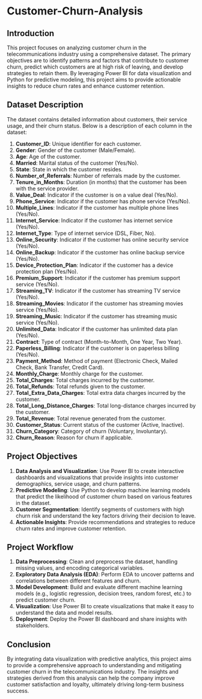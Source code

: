 # Customer-Churn-Analysis

## Introduction

This project focuses on analyzing customer churn in the telecommunications industry using a comprehensive dataset. The primary objectives are to identify patterns and factors that contribute to customer churn, predict which customers are at high risk of leaving, and develop strategies to retain them. By leveraging Power BI for data visualization and Python for predictive modeling, this project aims to provide actionable insights to reduce churn rates and enhance customer retention.

## Dataset Description

The dataset contains detailed information about customers, their service usage, and their churn status. Below is a description of each column in the dataset:

1. **Customer_ID**: Unique identifier for each customer.
2. **Gender**: Gender of the customer (Male/Female).
3. **Age**: Age of the customer.
4. **Married**: Marital status of the customer (Yes/No).
5. **State**: State in which the customer resides.
6. **Number_of_Referrals**: Number of referrals made by the customer.
7. **Tenure_in_Months**: Duration (in months) that the customer has been with the service provider.
8. **Value_Deal**: Indicator if the customer is on a value deal (Yes/No).
9. **Phone_Service**: Indicator if the customer has phone service (Yes/No).
10. **Multiple_Lines**: Indicator if the customer has multiple phone lines (Yes/No).
11. **Internet_Service**: Indicator if the customer has internet service (Yes/No).
12. **Internet_Type**: Type of internet service (DSL, Fiber, No).
13. **Online_Security**: Indicator if the customer has online security service (Yes/No).
14. **Online_Backup**: Indicator if the customer has online backup service (Yes/No).
15. **Device_Protection_Plan**: Indicator if the customer has a device protection plan (Yes/No).
16. **Premium_Support**: Indicator if the customer has premium support service (Yes/No).
17. **Streaming_TV**: Indicator if the customer has streaming TV service (Yes/No).
18. **Streaming_Movies**: Indicator if the customer has streaming movies service (Yes/No).
19. **Streaming_Music**: Indicator if the customer has streaming music service (Yes/No).
20. **Unlimited_Data**: Indicator if the customer has unlimited data plan (Yes/No).
21. **Contract**: Type of contract (Month-to-Month, One Year, Two Year).
22. **Paperless_Billing**: Indicator if the customer is on paperless billing (Yes/No).
23. **Payment_Method**: Method of payment (Electronic Check, Mailed Check, Bank Transfer, Credit Card).
24. **Monthly_Charge**: Monthly charge for the customer.
25. **Total_Charges**: Total charges incurred by the customer.
26. **Total_Refunds**: Total refunds given to the customer.
27. **Total_Extra_Data_Charges**: Total extra data charges incurred by the customer.
28. **Total_Long_Distance_Charges**: Total long-distance charges incurred by the customer.
29. **Total_Revenue**: Total revenue generated from the customer.
30. **Customer_Status**: Current status of the customer (Active, Inactive).
31. **Churn_Category**: Category of churn (Voluntary, Involuntary).
32. **Churn_Reason**: Reason for churn if applicable.

## Project Objectives

1. **Data Analysis and Visualization**: Use Power BI to create interactive dashboards and visualizations that provide insights into customer demographics, service usage, and churn patterns.
2. **Predictive Modeling**: Use Python to develop machine learning models that predict the likelihood of customer churn based on various features in the dataset.
3. **Customer Segmentation**: Identify segments of customers with high churn risk and understand the key factors driving their decision to leave.
4. **Actionable Insights**: Provide recommendations and strategies to reduce churn rates and improve customer retention.

## Project Workflow

1. **Data Preprocessing**: Clean and preprocess the dataset, handling missing values, and encoding categorical variables.
2. **Exploratory Data Analysis (EDA)**: Perform EDA to uncover patterns and correlations between different features and churn.
3. **Model Development**: Build and evaluate different machine learning models (e.g., logistic regression, decision trees, random forest, etc.) to predict customer churn.
4. **Visualization**: Use Power BI to create visualizations that make it easy to understand the data and model results.
5. **Deployment**: Deploy the Power BI dashboard and share insights with stakeholders.


## Conclusion

By integrating data visualization with predictive analytics, this project aims to provide a comprehensive approach to understanding and mitigating customer churn in the telecommunications industry. The insights and strategies derived from this analysis can help the company improve customer satisfaction and loyalty, ultimately driving long-term business success.



